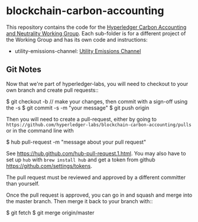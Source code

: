 # blockchain-carbon-accounting

This repository contains the code for the [Hyperledger Carbon Accounting and Neutrality Working Group](https://wiki.hyperledger.org/display/CASIG/Carbon+Accounting+and+Certification+Working+Group).  Each
sub-folder is for a different project of the Working Group and has its own code and instructions:

 * utility-emissions-channel: [Utility Emissions Channel](https://wiki.hyperledger.org/display/CASIG/Utility+Emissions+Channel)

## Git Notes

Now that we're part of hyperledger-labs, you will need to checkout to your own branch and create pull requests::

 $ git checkout -b <your-branch>
 // make your changes, then commit with a sign-off using the -s
 $ git commit -s -m "your message"
 $ git push origin <your-branch>

Then you will need to create a pull-request, either by going to `https://github.com/hyperledger-labs/blockchain-carbon-accounting/pulls` or in the command line with

 $ hub pull-request -m "message about your pull request"

See https://hub.github.com/hub-pull-request.1.html.  You may also have to set up `hub` with `brew install hub` and get a token from github https://github.com/settings/tokens.

The pull request must be reviewed and approved by a different committer than yourself. 

Once the pull request is approved, you can go in and squash and merge into the master branch.  Then merge it back to your branch with::

 $ git fetch
 $ git merge origin/master
